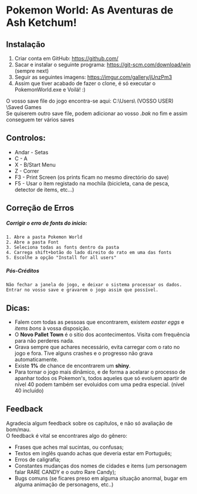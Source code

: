 # Pokemon World: As Aventuras de Ash Ketchum!

## Instalação

1. Criar conta em GitHub: https://github.com/
2. Sacar e instalar o seguinte programa: https://git-scm.com/download/win (sempre next)
3. Seguir as seguintes imagens: https://imgur.com/gallery/jUnzPm3
4. Assim que tiver acabado de fazer o clone, é só executar o PokemonWorld.exe e Voilá! :)

O vosso save file do jogo encontra-se aqui: C:\Users\ (VOSSO USER) \Saved Games  
Se quiserem outro save file, podem adicionar ao vosso *.bak* no fim e assim conseguem ter vários saves



## Controlos:

* Andar - Setas
* C  - A 
* X  - B/Start Menu
* Z  - Correr
* F3 - Print Screen (os prints ficam no mesmo directório do save)
* F5 - Usar o item registado na mochila (bicicleta, cana de pesca, detector de items, etc...)



## Correção de Erros

##### Corrigir o erro de fonts do inicio:
	1. Abre a pasta Pokemon World
	2. Abre a pasta Font
	3. Seleciona todas as fonts dentro da pasta
	4. Carrega shift+botão do lado direito do rato em uma das fonts
	5. Escolhe a opção "Install for all users"
	
##### Pós-Créditos
	Não fechar a janela do jogo, e deixar o sistema processar os dados. 
	Entrar no vosso save e gravarem o jogo assim que possível.

## Dicas:

- Falem com todas as pessoas que encontrarem, existem *easter eggs* e *items bons* à vossa disposição.
- O **Novo Pallet Town** é o sitio dos acontecimentos. Visita com frequência para não perderes nada.
- Grava sempre que achares necessário, evita carregar com o rato no jogo e fora. Tive alguns crashes e o progresso não grava automaticamente.
- Existe **1%** de chance de encontrarem um **shiny**.
- Para tornar o jogo mais dinâmico, e de forma a acelarar o processo de apanhar todos os Pokemon's, todos aqueles que só evoluem apartir de nível 40 podem também ser evoluidos com uma pedra especial. (nível 40 incluído)

## Feedback

Agradecia algum feedback sobre os capítulos, e não só avaliação de bom/mau.  
O feedback é vital se encontrares algo do gênero:
- Frases que aches mal sucintas, ou confusas;
- Textos em inglês quando achas que deveria estar em Português;
- Erros de caligrafia;
- Constantes mudanças dos nomes de cidades e items (um personagem falar RARE CANDY e o outro Rare Candy);
- Bugs comuns (se ficares preso em alguma situação anormal, bugar em alguma animação de personagens, etc..)
		      
